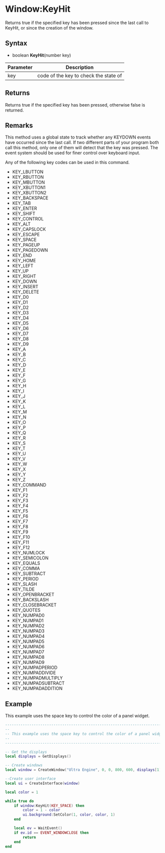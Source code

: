 # Window:KeyHit

Returns true if the specified key has been pressed since the last call to KeyHit, or since the creation of the window.

## Syntax

- boolean **KeyHit**(number key)

| Parameter | Description |
|---|---|
| key | code of the key to check the state of |

## Returns

Returns true if the specified key has been pressed, otherwise false is returned.

## Remarks

This method uses a global state to track whether any KEYDOWN events have occurred since the last call. If two different parts of your program both call this method, only one of them will detect that the key was pressed. The event system should be used for finer control over keyboard input.

Any of the following key codes can be used in this command.

- KEY_LBUTTON
- KEY_RBUTTON
- KEY_MBUTTON
- KEY_XBUTTON1
- KEY_XBUTTON2
- KEY_BACKSPACE
- KEY_TAB
- KEY_ENTER
- KEY_SHIFT
- KEY_CONTROL
- KEY_ALT
- KEY_CAPSLOCK
- KEY_ESCAPE
- KEY_SPACE
- KEY_PAGEUP
- KEY_PAGEDOWN
- KEY_END
- KEY_HOME
- KEY_LEFT
- KEY_UP
- KEY_RIGHT
- KEY_DOWN
- KEY_INSERT
- KEY_DELETE
- KEY_D0
- KEY_D1
- KEY_D2
- KEY_D3
- KEY_D4
- KEY_D5
- KEY_D6
- KEY_D7
- KEY_D8
- KEY_D9
- KEY_A
- KEY_B
- KEY_C
- KEY_D
- KEY_E
- KEY_F
- KEY_G
- KEY_H
- KEY_I
- KEY_J
- KEY_K
- KEY_L
- KEY_M
- KEY_N
- KEY_O
- KEY_P
- KEY_Q
- KEY_R
- KEY_S
- KEY_T
- KEY_U
- KEY_V
- KEY_W
- KEY_X
- KEY_Y 
- KEY_Z
- KEY_COMMAND
- KEY_F1
- KEY_F2
- KEY_F3
- KEY_F4
- KEY_F5
- KEY_F6
- KEY_F7
- KEY_F8
- KEY_F9
- KEY_F10
- KEY_F11
- KEY_F12
- KEY_NUMLOCK
- KEY_SEMICOLON
- KEY_EQUALS
- KEY_COMMA
- KEY_SUBTRACT
- KEY_PERIOD
- KEY_SLASH
- KEY_TILDE
- KEY_OPENBRACKET
- KEY_BACKSLASH
- KEY_CLOSEBRACKET
- KEY_QUOTES
- KEY_NUMPAD0
- KEY_NUMPAD1
- KEY_NUMPAD2
- KEY_NUMPAD3
- KEY_NUMPAD4
- KEY_NUMPAD5
- KEY_NUMPAD6
- KEY_NUMPAD7
- KEY_NUMPAD8
- KEY_NUMPAD9
- KEY_NUMPADPERIOD
- KEY_NUMPADDIVIDE
- KEY_NUMPADMULTIPLY
- KEY_NUMPADSUBTRACT
- KEY_NUMPADADDITION

## Example

This example uses the space key to control the color of a panel widget.

```lua
-------------------------------------------------------------------------------------------------
--
-- This example uses the space key to control the color of a panel widget.
--
-------------------------------------------------------------------------------------------------

-- Get the displays
local displays = GetDisplays()

-- Create windows
local window = CreateWindow("Ultra Engine", 0, 0, 800, 600, displays[1])

--Create user interface
local ui = CreateInterface(window)

local color = 1

while true do
    if window:KeyHit(KEY_SPACE) then
        color = 1 - color
        ui.background:SetColor(1, color, color, 1)
    end

    local ev = WaitEvent()
    if ev.id == EVENT_WINDOWCLOSE then
        return
    end
end
```

